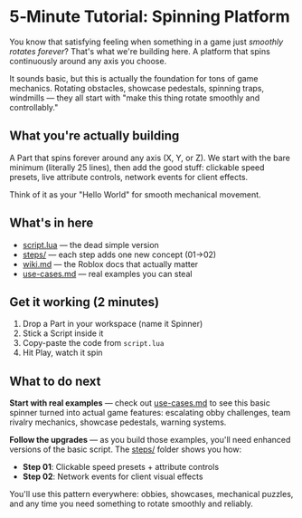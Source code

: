 # 5‑Minute Tutorial: Spinning Platform

You know that satisfying feeling when something in a game just *smoothly rotates forever*? That's what we're building here. A platform that spins continuously around any axis you choose.

It sounds basic, but this is actually the foundation for tons of game mechanics. Rotating obstacles, showcase pedestals, spinning traps, windmills — they all start with "make this thing rotate smoothly and controllably."

## What you're actually building
A Part that spins forever around any axis (X, Y, or Z). We start with the bare minimum (literally 25 lines), then add the good stuff: clickable speed presets, live attribute controls, network events for client effects.

Think of it as your "Hello World" for smooth mechanical movement.

## What's in here
- [script.lua](./script.lua) — the dead simple version
- [steps/](./steps) — each step adds one new concept (01→02)
- [wiki.md](./wiki.md) — the Roblox docs that actually matter
- [use-cases.md](./use-cases.md) — real examples you can steal

## Get it working (2 minutes)
1. Drop a Part in your workspace (name it Spinner)
2. Stick a Script inside it
3. Copy-paste the code from `script.lua`
4. Hit Play, watch it spin

## What to do next
**Start with real examples** — check out [use-cases.md](./use-cases.md) to see this basic spinner turned into actual game features: escalating obby challenges, team rivalry mechanics, showcase pedestals, warning systems.

**Follow the upgrades** — as you build those examples, you'll need enhanced versions of the basic script. The [steps/](./steps) folder shows you how:

- **Step 01**: Clickable speed presets + attribute controls
- **Step 02**: Network events for client visual effects

You'll use this pattern everywhere: obbies, showcases, mechanical puzzles, and any time you need something to rotate smoothly and reliably.